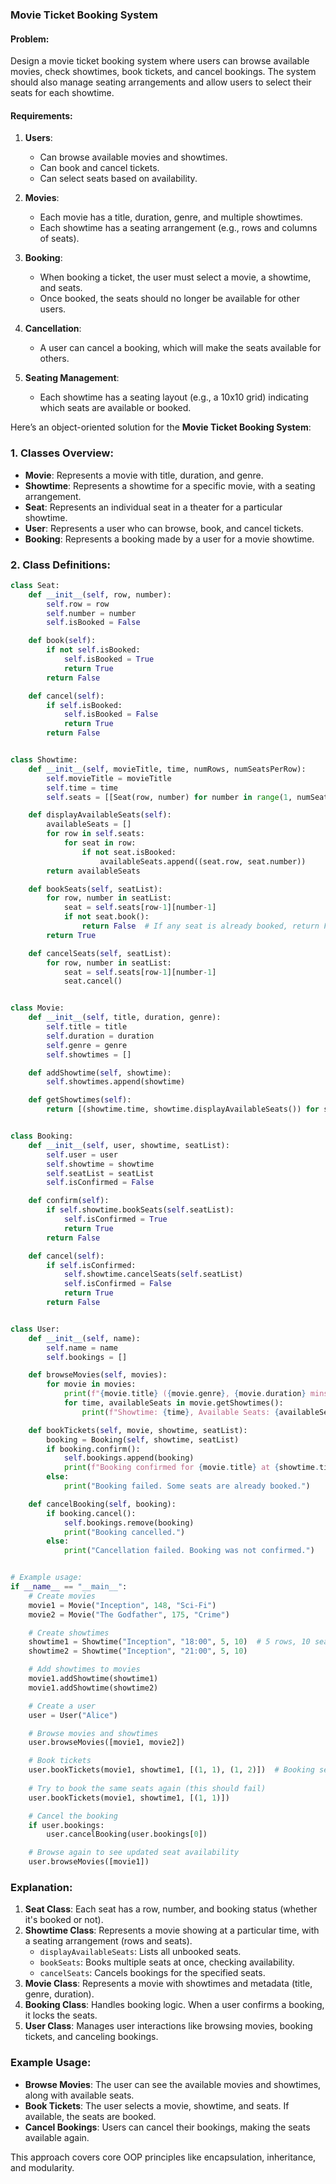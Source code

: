 ### **Movie Ticket Booking System**

#### Problem:
Design a movie ticket booking system where users can browse available movies, check showtimes, book tickets, and cancel bookings. The system should also manage seating arrangements and allow users to select their seats for each showtime.

#### Requirements:
1. **Users**:
   - Can browse available movies and showtimes.
   - Can book and cancel tickets.
   - Can select seats based on availability.

2. **Movies**:
   - Each movie has a title, duration, genre, and multiple showtimes.
   - Each showtime has a seating arrangement (e.g., rows and columns of seats).

3. **Booking**:
   - When booking a ticket, the user must select a movie, a showtime, and seats.
   - Once booked, the seats should no longer be available for other users.

4. **Cancellation**:
   - A user can cancel a booking, which will make the seats available for others.

5. **Seating Management**:
   - Each showtime has a seating layout (e.g., a 10x10 grid) indicating which seats are available or booked.

Here’s an object-oriented solution for the **Movie Ticket Booking System**:

### 1. **Classes Overview:**
   - **Movie**: Represents a movie with title, duration, and genre.
   - **Showtime**: Represents a showtime for a specific movie, with a seating arrangement.
   - **Seat**: Represents an individual seat in a theater for a particular showtime.
   - **User**: Represents a user who can browse, book, and cancel tickets.
   - **Booking**: Represents a booking made by a user for a movie showtime.

### 2. **Class Definitions:**

```python
class Seat:
    def __init__(self, row, number):
        self.row = row
        self.number = number
        self.isBooked = False

    def book(self):
        if not self.isBooked:
            self.isBooked = True
            return True
        return False

    def cancel(self):
        if self.isBooked:
            self.isBooked = False
            return True
        return False


class Showtime:
    def __init__(self, movieTitle, time, numRows, numSeatsPerRow):
        self.movieTitle = movieTitle
        self.time = time
        self.seats = [[Seat(row, number) for number in range(1, numSeatsPerRow + 1)] for row in range(1, numRows + 1)]

    def displayAvailableSeats(self):
        availableSeats = []
        for row in self.seats:
            for seat in row:
                if not seat.isBooked:
                    availableSeats.append((seat.row, seat.number))
        return availableSeats

    def bookSeats(self, seatList):
        for row, number in seatList:
            seat = self.seats[row-1][number-1]
            if not seat.book():
                return False  # If any seat is already booked, return False
        return True

    def cancelSeats(self, seatList):
        for row, number in seatList:
            seat = self.seats[row-1][number-1]
            seat.cancel()


class Movie:
    def __init__(self, title, duration, genre):
        self.title = title
        self.duration = duration
        self.genre = genre
        self.showtimes = []

    def addShowtime(self, showtime):
        self.showtimes.append(showtime)

    def getShowtimes(self):
        return [(showtime.time, showtime.displayAvailableSeats()) for showtime in self.showtimes]


class Booking:
    def __init__(self, user, showtime, seatList):
        self.user = user
        self.showtime = showtime
        self.seatList = seatList
        self.isConfirmed = False

    def confirm(self):
        if self.showtime.bookSeats(self.seatList):
            self.isConfirmed = True
            return True
        return False

    def cancel(self):
        if self.isConfirmed:
            self.showtime.cancelSeats(self.seatList)
            self.isConfirmed = False
            return True
        return False


class User:
    def __init__(self, name):
        self.name = name
        self.bookings = []

    def browseMovies(self, movies):
        for movie in movies:
            print(f"{movie.title} ({movie.genre}, {movie.duration} mins)")
            for time, availableSeats in movie.getShowtimes():
                print(f"Showtime: {time}, Available Seats: {availableSeats}")

    def bookTickets(self, movie, showtime, seatList):
        booking = Booking(self, showtime, seatList)
        if booking.confirm():
            self.bookings.append(booking)
            print(f"Booking confirmed for {movie.title} at {showtime.time}, Seats: {seatList}")
        else:
            print("Booking failed. Some seats are already booked.")

    def cancelBooking(self, booking):
        if booking.cancel():
            self.bookings.remove(booking)
            print("Booking cancelled.")
        else:
            print("Cancellation failed. Booking was not confirmed.")


# Example usage:
if __name__ == "__main__":
    # Create movies
    movie1 = Movie("Inception", 148, "Sci-Fi")
    movie2 = Movie("The Godfather", 175, "Crime")

    # Create showtimes
    showtime1 = Showtime("Inception", "18:00", 5, 10)  # 5 rows, 10 seats per row
    showtime2 = Showtime("Inception", "21:00", 5, 10)

    # Add showtimes to movies
    movie1.addShowtime(showtime1)
    movie1.addShowtime(showtime2)

    # Create a user
    user = User("Alice")

    # Browse movies and showtimes
    user.browseMovies([movie1, movie2])

    # Book tickets
    user.bookTickets(movie1, showtime1, [(1, 1), (1, 2)])  # Booking seats (1,1) and (1,2)
    
    # Try to book the same seats again (this should fail)
    user.bookTickets(movie1, showtime1, [(1, 1)])

    # Cancel the booking
    if user.bookings:
        user.cancelBooking(user.bookings[0])

    # Browse again to see updated seat availability
    user.browseMovies([movie1])
```

### **Explanation:**

1. **Seat Class**: Each seat has a row, number, and booking status (whether it's booked or not).
2. **Showtime Class**: Represents a movie showing at a particular time, with a seating arrangement (rows and seats).
   - `displayAvailableSeats`: Lists all unbooked seats.
   - `bookSeats`: Books multiple seats at once, checking availability.
   - `cancelSeats`: Cancels bookings for the specified seats.
3. **Movie Class**: Represents a movie with showtimes and metadata (title, genre, duration).
4. **Booking Class**: Handles booking logic. When a user confirms a booking, it locks the seats.
5. **User Class**: Manages user interactions like browsing movies, booking tickets, and canceling bookings.

### **Example Usage**:
- **Browse Movies**: The user can see the available movies and showtimes, along with available seats.
- **Book Tickets**: The user selects a movie, showtime, and seats. If available, the seats are booked.
- **Cancel Bookings**: Users can cancel their bookings, making the seats available again.

This approach covers core OOP principles like encapsulation, inheritance, and modularity.